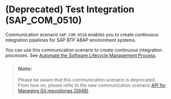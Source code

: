 <!-- loiob04a9ae412894725a2fc539bfb1ca055 -->

# \(Deprecated\) Test Integration \(SAP\_COM\_0510\)

Communication scenario `SAP_COM_0510` enables you to create continuous integration pipelines for SAP BTP ABAP environment systems.

You can use this communication scenario to create continuous integration processes. See [Automate the Software Lifecycle Management Process](automate-the-software-lifecycle-management-process-e342c24.md).

> ### Note:  
> Please be aware that this communication scenario is deprecated. From now on, please refer to the new communication scenario [API for Managing Git repositories \(0948\)](https://help.sap.com/docs/btp/sap-business-technology-platform/api-for-managing-software-components-61f4d47af1394b1c8ad684b71d3ad6a0?version=Cloud).

